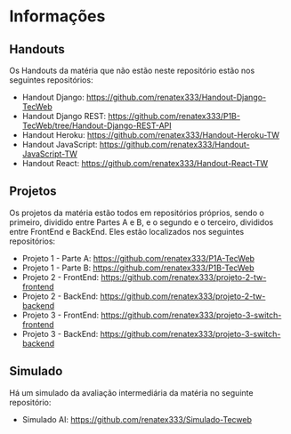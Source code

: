 # Informações

## Handouts

Os Handouts da matéria que não estão neste repositório estão nos seguintes repositórios:

- Handout Django: https://github.com/renatex333/Handout-Django-TecWeb
- Handout Django REST: https://github.com/renatex333/P1B-TecWeb/tree/Handout-Django-REST-API
- Handout Heroku: https://github.com/renatex333/Handout-Heroku-TW
- Handout JavaScript: https://github.com/renatex333/Handout-JavaScript-TW
- Handout React: https://github.com/renatex333/Handout-React-TW

## Projetos

Os projetos da matéria estão todos em repositórios próprios, sendo o primeiro, dividido entre Partes A e B, e o segundo e o terceiro, divididos entre FrontEnd e BackEnd. Eles estão localizados nos seguintes repositórios:

- Projeto 1 - Parte A: https://github.com/renatex333/P1A-TecWeb
- Projeto 1 - Parte B: https://github.com/renatex333/P1B-TecWeb
- Projeto 2 - FrontEnd: https://github.com/renatex333/projeto-2-tw-frontend
- Projeto 2 - BackEnd: https://github.com/renatex333/projeto-2-tw-backend
- Projeto 3 - FrontEnd: https://github.com/renatex333/projeto-3-switch-frontend
- Projeto 3 - BackEnd: https://github.com/renatex333/projeto-3-switch-backend

## Simulado

Há um simulado da avaliação intermediária da matéria no seguinte repositório:

- Simulado AI: https://github.com/renatex333/Simulado-Tecweb